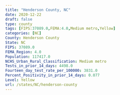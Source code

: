 ```yaml
---
title: "Henderson County, NC"
date: 2020-12-22
draft: false
type: county
tags: [FIPS:37089.0,FEMA:4.0,Medium metro,Yellow]
categories: [NC]
County: Henderson County
State: NC
FIPS: 37089.0
FEMA_Region: 4.0
Population: 117417.0
NCHS_Urban_Rural_Classification: Medium metro
Tests_in_prior_14_days: 4498.0
Fourteen_day_test_rate_per_100000: 3831.0
Percent_Positivity_in_prior_14_days: 0.077
Level: Yellow
url: /states/NC/henderson-county
---
```



